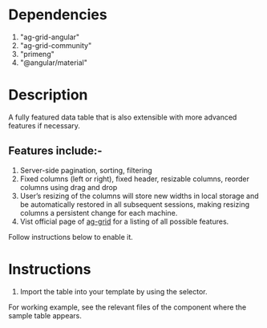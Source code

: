 # Dependencies
1. "ag-grid-angular"
2. "ag-grid-community"
3. "primeng"
4. "@angular/material"

# Description

A fully featured data table that is also extensible with more advanced features if necessary.

## Features include:-
1. Server-side pagination, sorting, filtering
2. Fixed columns (left or right), fixed header, resizable columns, reorder columns using drag and drop
3. User’s resizing of the columns will store new widths in local storage and be automatically restored in all subsequent sessions, making resizing columns a persistent change for each machine.
4. Vist official page of [ag-grid](https://www.ag-grid.com/javascript-grid-features/) for a listing of all possible features.

Follow instructions below to enable it.

# Instructions

1. Import the table into your template by using the <app-data-table> selector.

For working example, see the relevant files of the component where the sample table appears.

